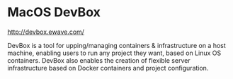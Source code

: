 # MacOS DevBox
http://devbox.ewave.com/

DevBox is a tool for upping/managing containers & infrastructure on a host machine, enabling users to run any project they want, based on Linux OS containers. DevBox also enables the creation of flexible server infrastructure based on Docker containers and project configuration.
